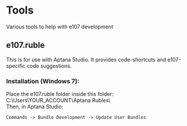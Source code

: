 Tools
=====

Various tools to help with e107 development

## e107.ruble
This is for use with Aptana Studio. It provides code-shortcuts and e107-specific code suggestions.
 
### Installation (Windows 7): 
Place the e107.ruble folder inside this folder: C:\Users\YOUR_ACCOUNT\Aptana Rubles\  
Then, in Aptana Studio: 

	Commands -> Bundle Development -> Update User Bundles
	

